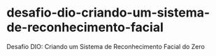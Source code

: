 # desafio-dio-criando-um-sistema-de-reconhecimento-facial
Desafio DIO: Criando um Sistema de Reconhecimento Facial do Zero

